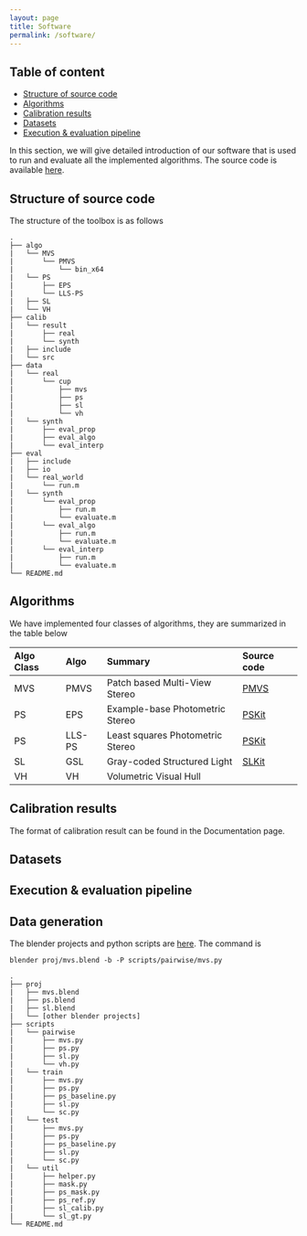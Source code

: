 ```yaml
---
layout: page
title: Software
permalink: /software/
---
```


## Table of content
* [Structure of source code](#structure)
* [Algorithms](#algorithms)
* [Calibration results](#calibration)
* [Datasets](#datasets)
* [Execution & evaluation pipeline](#run_eval)

In this section, we will give detailed introduction of our software that is used to run and evaluate all the implemented algorithms. The source code is available [here](https://github.com/imkaywu/3DReconKit).

## Structure of source code <a name="structure"></a>
The structure of the toolbox is as follows

```
.
├── algo
|   └── MVS
|   	└── PMVS
|           └── bin_x64
|   └── PS
|   	├── EPS
|       └── LLS-PS
|   ├── SL
|   └── VH
├── calib
|   └── result
|       ├── real
|       └── synth
|   ├── include
|   └── src
├── data
|   └── real
|       └── cup
|           ├── mvs
|           ├── ps
|           ├── sl
|           └── vh
|   └── synth
|       ├── eval_prop
|       ├── eval_algo
|       └── eval_interp
├── eval
|   ├── include
|   ├── io
|   └── real_world
|       └── run.m
|   └── synth
|       └── eval_prop
|           ├── run.m
|           └── evaluate.m
|       └── eval_algo
|           ├── run.m
|           └── evaluate.m
|       └── eval_interp
|           ├── run.m
|           └── evaluate.m
└── README.md
```

## Algorithms <a name="algorithms"></a>
We have implemented four classes of algorithms, they are summarized in the table below

| Algo Class |  Algo  | Summary  | Source code |
| :--------- | :----- | :------- | :---------- |
| MVS        | PMVS   | Patch based Multi-View Stereo | [PMVS]() |
| PS         | EPS    | Example-base Photometric Stereo | [PSKit](https://github.com/imkaywu/PSKit) |
| PS         | LLS-PS | Least squares Photometric Stereo | [PSKit](https://github.com/imkaywu/PSKit) |
| SL         | GSL    | Gray-coded Structured Light | [SLKit](https://github.com/imkaywu/SLKit) |
| VH         | VH     | Volumetric Visual Hull | |

## Calibration results <a name="calibration"></a>

The format of calibration result can be found in the Documentation page.



## Datasets <a name="datasets"></a>

## Execution & evaluation pipeline <a name="run_eval"></a>

## Data generation
The blender projects and python scripts are [here](https://github.com/imkaywu/blender_scripts). The command is
```
blender proj/mvs.blend -b -P scripts/pairwise/mvs.py
```

```
.
├── proj
|   ├── mvs.blend
|   ├── ps.blend
|   ├── sl.blend
|   └── [other blender projects]
├── scripts
|   └── pairwise
|       ├── mvs.py
|       ├── ps.py
|       ├── sl.py
|       └── vh.py
|   └── train
|       ├── mvs.py
|       ├── ps.py
|       ├── ps_baseline.py
|       ├── sl.py
|       └── sc.py
|   └── test
|       ├── mvs.py
|       ├── ps.py
|       ├── ps_baseline.py
|       ├── sl.py
|       └── sc.py
|   └── util
|       ├── helper.py
|       ├── mask.py
|       ├── ps_mask.py
|       ├── ps_ref.py
|       ├── sl_calib.py
|       └── sl_gt.py
└── README.md
```
